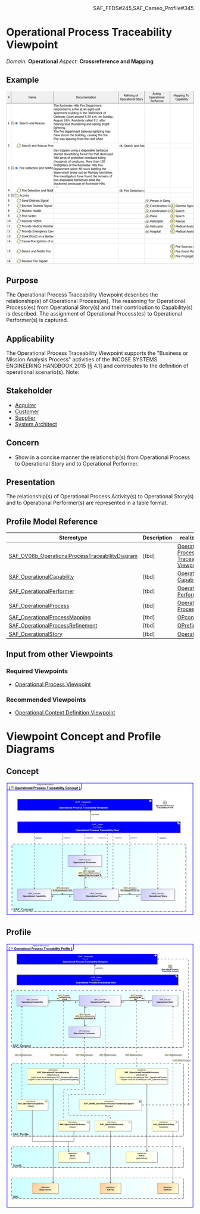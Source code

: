 <div align="right">SAF_FFDS#245,SAF_Cameo_Profile#345</div>

# Operational Process Traceability Viewpoint
*Domain:* **Operational** *Aspect:* **Crossreference and Mapping**
## Example
![SAR & FDN Operational Process Traceability Table](../diagrams/SAR-&-FDN-Operational-Process-Traceability-Table.svg)
## Purpose
The Operational Process Traceability Viewpoint describes the relationship(s) of Operational Process(es). The reasoning for Operational Process(es) from Operational Story(s) and their contribution to Capability(s) is described. The assignment of Operational Process(es) to Operational Performer(s) is captured.
## Applicability
The Operational Process Traceability Viewpoint supports the "Business or Mission Analysis Process" activities of the INCOSE SYSTEMS ENGINEERING HANDBOOK 2015 [§ 4.1] and contributes to the definition of operational scenario(s).
Note:
## Stakeholder
* [Acquirer](../stakeholders.md#Acquirer)
* [Customer](../stakeholders.md#Customer)
* [Supplier](../stakeholders.md#Supplier)
* [System Architect](../stakeholders.md#System-Architect)
## Concern
* Show in a concise manner the relationship(s) from Operational Process to Operational Story and to Operational Performer.
## Presentation
The relationship(s) of Operational Process Activity(s) to Operational Story(s) and to Operational Performer(s) are represented in a table format.

## Profile Model Reference
|Stereotype | Description|realized Concept
|---|---|---|
|[SAF_OV08b_OperationalProcessTraceabilityDiagram](../stereotypes.md#SAF_OV08b_OperationalProcessTraceabilityDiagram)|[tbd]|[Operational Process Traceability Viewpoint](../concepts.md#Operational-Process-Traceability-Viewpoint)|
|[SAF_OperationalCapability](../stereotypes.md#SAF_OperationalCapability)|[tbd]|[Operational Capability](../concepts.md#Operational-Capability)|
|[SAF_OperationalPerformer](../stereotypes.md#SAF_OperationalPerformer)|[tbd]|[Operational Performer](../concepts.md#Operational-Performer)|
|[SAF_OperationalProcess](../stereotypes.md#SAF_OperationalProcess)|[tbd]|[Operational Process](../concepts.md#Operational-Process)|
|[SAF_OperationalProcessMapping](../stereotypes.md#SAF_OperationalProcessMapping)|[tbd]|[OPcontributesToOC](../concepts.md#OPcontributesToOC)|
|[SAF_OperationalProcessRefinement](../stereotypes.md#SAF_OperationalProcessRefinement)|[tbd]|[OPrefiningOPSTRY](../concepts.md#OPrefiningOPSTRY)|
|[SAF_OperationalStory](../stereotypes.md#SAF_OperationalStory)|[tbd]|[Operational Story](../concepts.md#Operational-Story)|
## Input from other Viewpoints
### Required Viewpoints
* [Operational Process Viewpoint](Operational-Process-Viewpoint.md)
### Recommended Viewpoints
* [Operational Context Definition Viewpoint](Operational-Context-Definition-Viewpoint.md)
# Viewpoint Concept and Profile Diagrams
## Concept
![Operational Process Traceability Concept](Operational-Process-Traceability-Concept.svg)
## Profile
![Operational Process Traceability Profile](Operational-Process-Traceability-Profile.svg)

